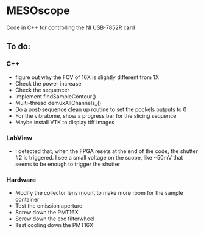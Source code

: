 # MESOscope
Code in C++ for controlling the NI USB-7852R card

## To do:
### C++
- figure out why the FOV of 16X is slightly different from 1X
- Check the power increase
- Check the sequencer
- Implement findSampleContour()
- Multi-thread demuxAllChannels_()
- Do a post-sequence clean up routine to set the pockels outputs to 0
- For the vibratome, show a progress bar for the slicing sequence
- Maybe install VTK to display tiff images

### LabView
- I detected that, when the FPGA resets at the end of the code, the shutter #2 is triggered. I see a small voltage on the scope, like ~50mV that seems to be enough to trigger the shutter

### Hardware
- Modify the collector lens mount to make more room for the sample container
- Test the emission aperture
- Screw down the PMT16X
- Screw down the exc filterwheel
- Test cooling down the PMT16X